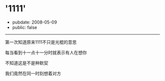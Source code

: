 # '1111'

- pubdate: 2008-05-09
- public: false

--------------------------


第一次知道原来1111不只是光棍的意思

每当看到十一点十一分时就表示有人在想你

不知道这是不是种默契

我们竟然在同一时刻想着对方
